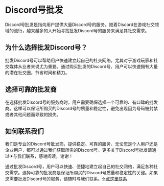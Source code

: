 # Discord号批发

Discord号批发是指向用户提供大量Discord号的服务。随着Discord在游戏社交领域的流行，越来越多的人开始寻找批发Discord号的服务来满足其社交需求。

## 为什么选择批发Discord号？

批发Discord号可以帮助用户快速建立起自己的社交网络，尤其对于游戏玩家和社交媒体从业者来说尤为重要。通过购买批发的Discord号，用户可以快速拥有大量的潜在社交圈，节省时间和精力。

## 选择可靠的批发商

在选择批发Discord号的服务商时，用户需要确保选择一个可靠的、有口碑的批发商。这样可以保证所购买的Discord号的质量和稳定性，避免出现因为号码被封禁或者其他问题而导致的损失。

## 如何联系我们

我们是专业的Discord号批发商，提供稳定、可靠的服务，无论您是个人用户还是企业用户，都可以通过我们获取所需的Discord号。更多关于Discord号批发请通过✈与我们联系，感谢阅读，谢谢！

通过批发Discord号，用户可以快速、便捷地建立起自己的社交网络，满足各种社交需求。选择可靠的批发商是保证所购买的Discord号质量和稳定性的关键。如果您需要批发Discord号的服务，请随时与我们联系。[✈点这里联系](https://ads.k02.cc)